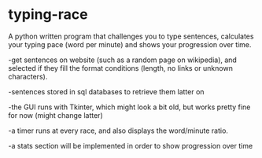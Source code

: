 # typing-race
A python written program that challenges you to type sentences, calculates your typing pace (word per minute) and shows your progression over time.

-get sentences on website (such as a random page on wikipedia), and selected if they fill the format conditions (length, no links or unknown characters).

-sentences stored in sql databases to retrieve them latter on

-the GUI runs with Tkinter, which might look a bit old, but works pretty fine for now (might change latter)

-a timer runs at every race, and also displays the word/minute ratio.

-a stats section will be implemented in order to show progression over time
